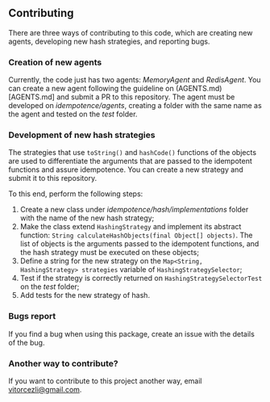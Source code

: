 ## Contributing

There are three ways of contributing to this code, which are creating new
agents, developing new hash strategies, and reporting bugs.

### Creation of new agents

Currently, the code just has two agents: _MemoryAgent_ and _RedisAgent_.
You can create a new agent following the guideline on (AGENTS.md)[AGENTS.md]
and submit a PR to this repository. The agent must be developed on *idempotence/agents*,
creating a folder with the same name as the agent and tested on the *test*
folder.

### Development of new hash strategies

The strategies that use `toString()` and `hashCode()` functions of the objects
are used to differentiate the arguments that are passed to the idempotent
functions and assure idempotence. You can create a new strategy and submit it
to this repository.

To this end, perform the following steps:

1. Create a new class under *idempotence/hash/implementations* folder with the
   name of the new hash strategy;
2. Make the class extend `HashingStrategy` and implement its abstract function:
`String calculateHashObjects(final Object[] objects)`. The list of objects is
   the arguments passed to the idempotent functions, and the hash strategy must
   be executed on these objects;
3. Define a string for the new strategy on the `Map<String, HashingStrategy> strategies`
   variable of `HashingStrategySelector`;
4. Test if the strategy is correctly returned on `HashingStrategySelectorTest` on
   the *test* folder;
5. Add tests for the new strategy of hash.

### Bugs report

If you find a bug when using this package, create an issue with the details of the bug.

### Another way to contribute?

If you want to contribute to this project another way, email vitorcezli@gmail.com.